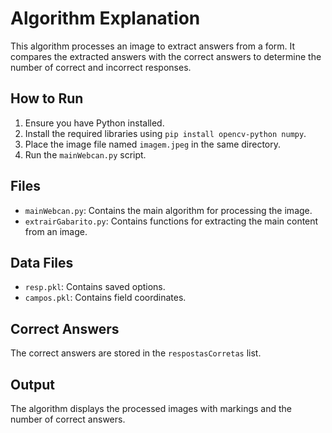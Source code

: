 # Algorithm Explanation

This algorithm processes an image to extract answers from a form. It compares the extracted answers with the correct answers to determine the number of correct and incorrect responses.

## How to Run
1. Ensure you have Python installed.
2. Install the required libraries using `pip install opencv-python numpy`.
3. Place the image file named `imagem.jpeg` in the same directory.
4. Run the `mainWebcan.py` script.

## Files
- `mainWebcan.py`: Contains the main algorithm for processing the image.
- `extrairGabarito.py`: Contains functions for extracting the main content from an image.

## Data Files
- `resp.pkl`: Contains saved options.
- `campos.pkl`: Contains field coordinates.

## Correct Answers
The correct answers are stored in the `respostasCorretas` list.

## Output
The algorithm displays the processed images with markings and the number of correct answers.